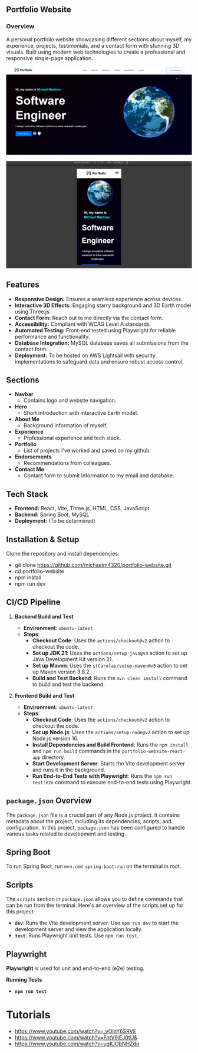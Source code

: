 ## Portfolio Website

### Overview

A personal portfolio website showcasing different sections about myself, my experience, projects, testimonials,
and a contact form with stunning 3D visuals. Built using modern web technologies to create a professional and
responsive single-page application.

![img_3.png](img_3.png)

![img_2.png](img_2.png)

## Features

- **Responsive Design:** Ensures a seamless experience across devices.
- **Interactive 3D Effects:** Engaging starry background and 3D Earth model using Three.js.
- **Contact Form:** Reach out to me directly via the contact form.
- **Accessibility:** Compliant with WCAG Level A standards.
- **Automated Testing:** Front-end tested using Playwright for reliable performance and functionality.
- **Database Integration:** MySQL database saves all submissions from the contact form.
- **Deployment:** To be hosted on AWS Lightsail with security implementations to safeguard data and ensure robust access
  control.

## Sections

* **Navbar**
    - Contains logo and website navigation.
* **Hero**
    - Short introduction with interactive Earth model.
* **About Me**
    - Background information of myself.
* **Experience**
    - Professional experience and tech stack.
* **Portfolio**
    - List of projects I've worked and saved on my github.
* **Endorsements**
    - Recommendations from colleagues.
* **Contact Me**
    - Contact form to submit information to my email and database.

## Tech Stack

- **Frontend:** React, Vite, Three.js, HTML, CSS, JavaScript
- **Backend:** Spring Boot, MySQL
- **Deployment:** (To be determined)

## Installation & Setup

Clone the repository and install dependencies:

- git clone https://github.com/michaelm4320/portfolio-website.git
- cd portfolio-website
- npm install
- npm run dev

## CI/CD Pipeline

1. **Backend Build and Test**
    - **Environment**: `ubuntu-latest`
    - **Steps**:
        - **Checkout Code**: Uses the `actions/checkout@v2` action to checkout the code.
        - **Set up JDK 21**: Uses the `actions/setup-java@v4` action to set up Java Development Kit version 21.
        - **Set up Maven**: Uses the `stCarolas/setup-maven@v5` action to set up Maven version 3.8.2.
        - **Build and Test Backend**: Runs the `mvn clean install` command to build and test the backend.

2. **Frontend Build and Test**
    - **Environment**: `ubuntu-latest`
    - **Steps**:
        - **Checkout Code**: Uses the `actions/checkout@v2` action to checkout the code.
        - **Set up Node.js**: Uses the `actions/setup-node@v2` action to set up Node.js version 16.
        - **Install Dependencies and Build Frontend**: Runs the `npm install` and `npm run build` commands in
          the `portfolio-website-react-app` directory.
        - **Start Development Server**: Starts the Vite development server and runs it in the background.
        - **Run End-to-End Tests with Playwright**: Runs the `npm run test:e2e` command to execute end-to-end tests
          using Playwright.

## `package.json` Overview

The `package.json` file is a crucial part of any Node.js project. It contains metadata about the project,
including its dependencies, scripts, and configuration. In this project, `package.json` has been configured to
handle various tasks related to development and testing.

## Spring Boot

To run Spring Boot, run `mvn.cmd spring-boot:run` on the terminal in root.

## Scripts

The `scripts` section in `package.json` allows you to define commands that can be run from the terminal.
Here's an overview of the scripts set up for this project:

- **`dev`**: Runs the Vite development server. Use `npm run dev` to start the development server and view the
  application locally.
- **`test`**: Runs Playwright unit tests. Use `npm run test`.

## Playwright

**Playwright** is used for unit and end-to-end (e2e) testing.

**Running Tests**

- **`npm run test`**

# Tutorials

- https://www.youtube.com/watch?v=_vOInY6SRVE
- https://www.youtube.com/watch?v=FntV9iEJ0tU&
- https://www.youtube.com/watch?v=ugIUObNHZdo